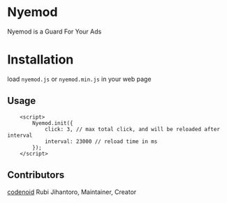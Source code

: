 # Nyemod
Nyemod is a Guard For Your Ads

# Installation
  
load `nyemod.js` or `nyemod.min.js` in your web page

## Usage

```
	<script>
		Nyemod.init({
			click: 3, // max total click, and will be reloaded after interval
			interval: 23000 // reload time in ms
		});
	</script>
```

## Contributors

[codenoid](https://github.com/codenoid) Rubi Jihantoro, Maintainer, Creator

